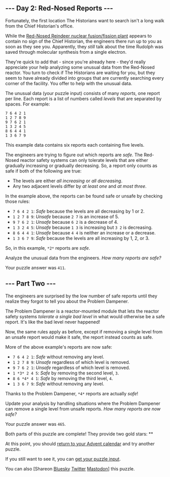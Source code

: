 \--- Day 2: Red-Nosed Reports ---
----------

Fortunately, the first location The Historians want to search isn't a long walk from the Chief Historian's office.

While the [Red-Nosed Reindeer nuclear fusion/fission plant](/2015/day/19) appears to contain no sign of the Chief Historian, the engineers there run up to you as soon as they see you. Apparently, they *still* talk about the time Rudolph was saved through molecular synthesis from a single electron.

They're quick to add that - since you're already here - they'd really appreciate your help analyzing some unusual data from the Red-Nosed reactor. You turn to check if The Historians are waiting for you, but they seem to have already divided into groups that are currently searching every corner of the facility. You offer to help with the unusual data.

The unusual data (your puzzle input) consists of many *reports*, one report per line. Each report is a list of numbers called *levels* that are separated by spaces. For example:

```
7 6 4 2 1
1 2 7 8 9
9 7 6 2 1
1 3 2 4 5
8 6 4 4 1
1 3 6 7 9

```

This example data contains six reports each containing five levels.

The engineers are trying to figure out which reports are *safe*. The Red-Nosed reactor safety systems can only tolerate levels that are either gradually increasing or gradually decreasing. So, a report only counts as safe if both of the following are true:

* The levels are either *all increasing* or *all decreasing*.
* Any two adjacent levels differ by *at least one* and *at most three*.

In the example above, the reports can be found safe or unsafe by checking those rules:

* `7 6 4 2 1`: *Safe* because the levels are all decreasing by 1 or 2.
* `1 2 7 8 9`: *Unsafe* because `2 7` is an increase of 5.
* `9 7 6 2 1`: *Unsafe* because `6 2` is a decrease of 4.
* `1 3 2 4 5`: *Unsafe* because `1 3` is increasing but `3 2` is decreasing.
* `8 6 4 4 1`: *Unsafe* because `4 4` is neither an increase or a decrease.
* `1 3 6 7 9`: *Safe* because the levels are all increasing by 1, 2, or 3.

So, in this example, `*2*` reports are *safe*.

Analyze the unusual data from the engineers. *How many reports are safe?*

Your puzzle answer was `411`.

\--- Part Two ---
----------

The engineers are surprised by the low number of safe reports until they realize they forgot to tell you about the Problem Dampener.

The Problem Dampener is a reactor-mounted module that lets the reactor safety systems *tolerate a single bad level* in what would otherwise be a safe report. It's like the bad level never happened!

Now, the same rules apply as before, except if removing a single level from an unsafe report would make it safe, the report instead counts as safe.

More of the above example's reports are now safe:

* `7 6 4 2 1`: *Safe* without removing any level.
* `1 2 7 8 9`: *Unsafe* regardless of which level is removed.
* `9 7 6 2 1`: *Unsafe* regardless of which level is removed.
* `1 *3* 2 4 5`: *Safe* by removing the second level, `3`.
* `8 6 *4* 4 1`: *Safe* by removing the third level, `4`.
* `1 3 6 7 9`: *Safe* without removing any level.

Thanks to the Problem Dampener, `*4*` reports are actually *safe*!

Update your analysis by handling situations where the Problem Dampener can remove a single level from unsafe reports. *How many reports are now safe?*

Your puzzle answer was `465`.

Both parts of this puzzle are complete! They provide two gold stars: \*\*

At this point, you should [return to your Advent calendar](/2024) and try another puzzle.

If you still want to see it, you can [get your puzzle input](2/input).

You can also [Shareon [Bluesky](https://bsky.app/intent/compose?text=I%27ve+completed+%22Red%2DNosed+Reports%22+%2D+Day+2+%2D+Advent+of+Code+2024+%23AdventOfCode+https%3A%2F%2Fadventofcode%2Ecom%2F2024%2Fday%2F2) [Twitter](https://twitter.com/intent/tweet?text=I%27ve+completed+%22Red%2DNosed+Reports%22+%2D+Day+2+%2D+Advent+of+Code+2024&url=https%3A%2F%2Fadventofcode%2Ecom%2F2024%2Fday%2F2&related=ericwastl&hashtags=AdventOfCode) [Mastodon](javascript:void(0);)] this puzzle.